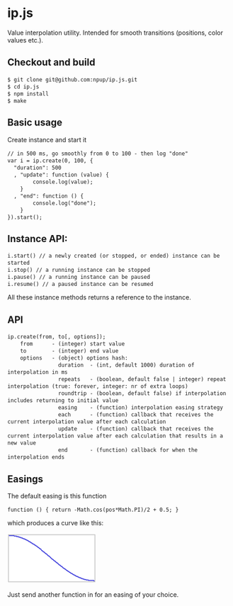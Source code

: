 ip.js
=====

Value interpolation utility. Intended for smooth transitions (positions, color values etc.).

Checkout and build
---

	$ git clone git@github.com:npup/ip.js.git
	$ cd ip.js
	$ npm install
	$ make

Basic usage
---

Create instance and start it
	
	// in 500 ms, go smoothly from 0 to 100 - then log "done"
	var i = ip.create(0, 100, {
	  "duration": 500
	  , "update": function (value) {
	    	console.log(value);
	  	}
	  , "end": function () {
	  		console.log("done");
	  	}
	}).start();


Instance API:
---

	i.start() // a newly created (or stopped, or ended) instance can be started
	i.stop() // a running instance can be stopped
	i.pause() // a running instance can be paused
	i.resume() // a paused instance can be resumed
	
All these instance methods returns a reference to the instance.

API
---

	ip.create(from, to[, options]);
		from      - (integer) start value
	 	to        - (integer) end value
	 	options   - (object) options hash:
	              	duration  - (int, default 1000) duration of interpolation in ms
	               	repeats   - (boolean, default false | integer) repeat interpolation (true: forever, integer: nr of extra loops)
	               	roundtrip - (boolean, default false) if interpolation includes returning to initial value
	               	easing    - (function) interpolation easing strategy
	               	each      - (function) callback that receives the current interpolation value after each calculation
	               	update    - (function) callback that receives the current interpolation value after each calculation that results in a new value
	               	end       - (function) callback for when the interpolation ends


Easings
----
The default easing is this function

	function () { return -Math.cos(pos*Math.PI)/2 + 0.5; }

which produces a curve like this:

![Image showing the default easing curve](easing.png "Default easing curve shape")

Just send another function in for an easing of your choice.
